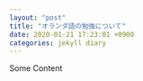 ```yaml
---
layout: "post"
title: "オランダ語の勉強について"
date: 2020-01-21 17:23:01 +0900
categories: jekyll diary
---
```


Some Content